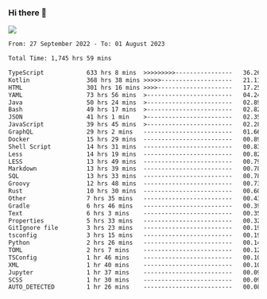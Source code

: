 ### Hi there 👋

<!--<a href="https://github.com/search?o=desc&q=author%3Abushiyi&s=committer-date&type=Commits">-->
<!--    <img align="center" height = "178" src="https://github-readme-stats.vercel.app/api?username=bushiyi&count_private=true&show_icons=true&theme=noctis_minimus&hide=contribs&include_all_commits=true" />-->
<!--</a>-->
<!--<a href="https://github.com/bushiyi?tab=repositories">-->
<!--    <img align="center" height = "178" src="https://github-readme-stats.vercel.app/api/top-langs/?username=bushiyi&count_private=true&theme=noctis_minimus" />-->
<!--</a>-->
 
<!-- [![Ashutosh's github activity graph](https://activity-graph.herokuapp.com/graph?username=bushiyi&theme=react&bg_color=1B2932&point=698B69&line=698B69)](https://github.com/ashutosh00710/github-readme-activity-graph)
 -->


![](https://raw.githubusercontent.com/bushiyi/bushiyi/master/assets/github-contribution-grid-snake.svg)

<!--START_SECTION:waka-->

```txt
From: 27 September 2022 - To: 01 August 2023

Total Time: 1,745 hrs 59 mins

TypeScript            633 hrs 8 mins  >>>>>>>>>----------------   36.26 %
Kotlin                368 hrs 38 mins >>>>>--------------------   21.11 %
HTML                  301 hrs 16 mins >>>>---------------------   17.25 %
YAML                  73 hrs 56 mins  >------------------------   04.24 %
Java                  50 hrs 24 mins  >------------------------   02.89 %
Bash                  49 hrs 17 mins  >------------------------   02.82 %
JSON                  41 hrs 1 min    >------------------------   02.35 %
JavaScript            39 hrs 45 mins  >------------------------   02.28 %
GraphQL               29 hrs 2 mins   -------------------------   01.66 %
Docker                15 hrs 29 mins  -------------------------   00.89 %
Shell Script          14 hrs 31 mins  -------------------------   00.83 %
Less                  14 hrs 19 mins  -------------------------   00.82 %
LESS                  13 hrs 49 mins  -------------------------   00.79 %
Markdown              13 hrs 39 mins  -------------------------   00.78 %
SQL                   13 hrs 33 mins  -------------------------   00.78 %
Groovy                12 hrs 48 mins  -------------------------   00.73 %
Rust                  10 hrs 30 mins  -------------------------   00.60 %
Other                 7 hrs 35 mins   -------------------------   00.43 %
Gradle                6 hrs 46 mins   -------------------------   00.39 %
Text                  6 hrs 3 mins    -------------------------   00.35 %
Properties            5 hrs 33 mins   -------------------------   00.32 %
GitIgnore file        3 hrs 23 mins   -------------------------   00.19 %
tsconfig              3 hrs 15 mins   -------------------------   00.19 %
Python                2 hrs 26 mins   -------------------------   00.14 %
TOML                  2 hrs 7 mins    -------------------------   00.12 %
TSConfig              1 hr 46 mins    -------------------------   00.10 %
XML                   1 hr 40 mins    -------------------------   00.10 %
Jupyter               1 hr 37 mins    -------------------------   00.09 %
SCSS                  1 hr 30 mins    -------------------------   00.09 %
AUTO_DETECTED         1 hr 26 mins    -------------------------   00.08 %
```

<!--END_SECTION:waka-->


